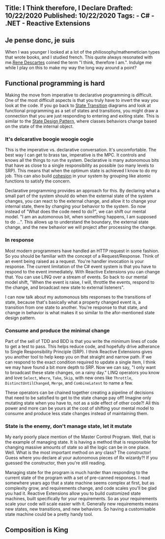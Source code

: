Title: I Think therefore, I Declare
Drafted: 10/22/2020
Published: 10/22/2020
Tags:
    - C#
    - .NET
    - Reactive Extensions
---

## Je pense donc, je suis

When I was younger I looked at a lot of the philiosophy/mathemetician types that wrote books, and I studied french.  This quote always resonated with me.[Rene Descartes](https://en.wikipedia.org/wiki/Cogito,_ergo_sum) coined the term "I think, therefore I am.".  Indulge me while I play on this to make my way the long way around a point?

## Functional programming is hard

Making the move from imperative to declarative programming is difficult.  One of the most difficult aspects is that you truly have to invert the way you look at the code.  If you go back to [State Transition]() diagrams and look at functional programming as a set of states and transitions, you might draw a connection that you are just responding to entering and exiting state.  This is similar to the [State Design Pattern](),  where classes behaviors change based on the state of the internal object.

### It's delcarative boogie woogie oogie
This is the imperative vs. declarative conversation.  It's uncomfortable.  The best way I can get to brass tax, imperative is the MPC.  It controls and knows all the things to run the system.  Declarative is many autonomous bits that have as close to a single responsibility as possible (so many levels to SRP).  This means that when the optimum state is achieved I know to do my job.  This can also build [cohesion](https://en.wikipedia.org/wiki/Cohesion_(computer_science)) in your system by grouping like atomic functions to satisfy the concern.

Declarative programming provides an approach for this.  By declaring what a small part of the system should do when the external state of the system changes, you can react to the external change, and allow it to change your internal state, there by changing your behavior to the system.  So now instead of "What does the code need to do?", we can shift our mental model.  "I am an automonous bit, when something happens, I am supposed to do ...".  This allows up to understand the boundary, the external state change, and the new behavior we will project after processing the change.

### In response

Most modern programmers have handled an HTTP request in some fashion.  So you should be familiar with the concept of a Request/Response.  Think of an event being raised as a request.  You're handler invocation is your response.  The current limitation of the C# event system is that you have to respond to the event immediately.  With Reactive Extensions you can change that.  You can use LINQ over a stream of events.  So back to our mental model shift, "When the event is raise, I will, throttle the events, respond to the change, and broadcast new state to external listeners".

I can now talk about my automonous bits responses to the transitions of state, because that's basically what a property changed event is, a transition from one state to another.  You're response to that state, and change in behavior is what makes it so similar to the afor-mentioned state design pattern.

### Consume and produce the minimal change

Part of the sell of TDD and BDD is that you write the minimum lines of code to get a test to pass.  This helps reduce code, and hopefully drive adherance to Single Responsibility Principle (SRP).  I think Reactive Extensions gives you another tool to help keep you on that straight and narrow path.  If we can respond to the exact condition required to update a single item,  I think we may have found a bit more depth to SRP.  Now we can say, "I only want to broadcast these state changes, on a rainy day."  LINQ operators you know and love `Select`, `Where`, `Take`, `Skip`, with new ones like `Throttle`, `DistinctUntilChanged`, `Merge`, and `CombineLatest` to name a few.

These operators can be chained together creating a pipeline of decisions that need to be satisfied to get to the state change pay off!  Imagine only mutating state when you have to, not as a side effect of other code?!  All this power and more can be yours at the cost of shifting your mental model to consume and produce less state changes instead of maintaining them.

### State is the enemy, don't manage state, let it mutate

My early poorly place mention of the Master Control Program.  Well, that is the example of managing state.  It is having a method that is responsible for changing massive amounts of state so all the logic can be in one place.  Well.  What is the most important method on any class?  The constructor!  Guess where you declare al your autonomous pieces of Rx wizardy?!  If you guessed the constructor, then you're still reading.

Managing state for the program is much harder than responding to the current state of the program with a set of pre-canned responses.  I read somewhere years ago that a state machine seems complex at first, but as complexity grow, and requirements change, and code scales you'll be glad you had it.  Reactive Extensions allow you to build customized state machines, built specifically for your requirements.  So as your requirements scale your code will scale easier with it.  Generally new requirements means new states, new transitions, and new behaviors.  So having a customisable state machine could be a pretty handy tool.

## Composition is King